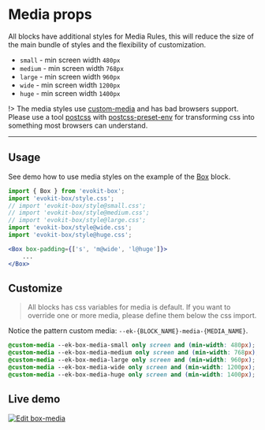 [evokit]: /packages/evokit/
[evokit-box]: /packages/evokit-box/
[custom-media]: //drafts.csswg.org/mediaqueries-5/#custom-mq
[css-variable-usage]: //w3schools.com/css/css3_variables.asp
[html-tag-body]: //www.w3schools.com/tags/tag_body.asp
[html-tag-div]: //www.w3schools.com/tags/tag_div.asp
[postcss]: //postcss.org
[postcss-preset-env]: //preset-env.cssdb.org

# Media props

All blocks have additional styles for Media Rules, this will reduce the size of the main bundle of styles and the flexibility of customization.

- `small` - min screen width `480px`
- `medium` - min screen width `768px`
- `large` - min screen width `960px`
- `wide` - min screen width `1200px`
- `huge` - min screen width `1400px`

!> The media styles use [custom-media] and has bad browsers support. Please use a tool [postcss] with [postcss-preset-env] for transforming css into something most browsers can understand.

---

## Usage

See demo how to use media styles on the example of the [Box][evokit-box] block.


```jsx
import { Box } from 'evokit-box';
import 'evokit-box/style.css';
// import 'evokit-box/style@small.css';
// import 'evokit-box/style@medium.css';
// import 'evokit-box/style@large.css';
import 'evokit-box/style@wide.css';
import 'evokit-box/style@huge.css';

<Box box-padding={['s', 'm@wide', 'l@huge']}>
    ...
</Box>
```

## Customize

> All blocks has css variables for media is default. If you want to override one or more media, please define them below the css import.

Notice the pattern custom media: `--ek-{BLOCK_NAME}-media-{MEDIA_NAME}`.

```css
@custom-media --ek-box-media-small only screen and (min-width: 480px);
@custom-media --ek-box-media-medium only screen and (min-width: 768px);
@custom-media --ek-box-media-large only screen and (min-width: 960px);
@custom-media --ek-box-media-wide only screen and (min-width: 1200px);
@custom-media --ek-box-media-huge only screen and (min-width: 1400px);
```

## Live demo

[![Edit box-media](https://codesandbox.io/static/img/play-codesandbox.svg)](https://codesandbox.io/embed/boxmedia-kygtc?fontsize=14&runonclick=0 ':include :type=iframe width=100% height=500px')
